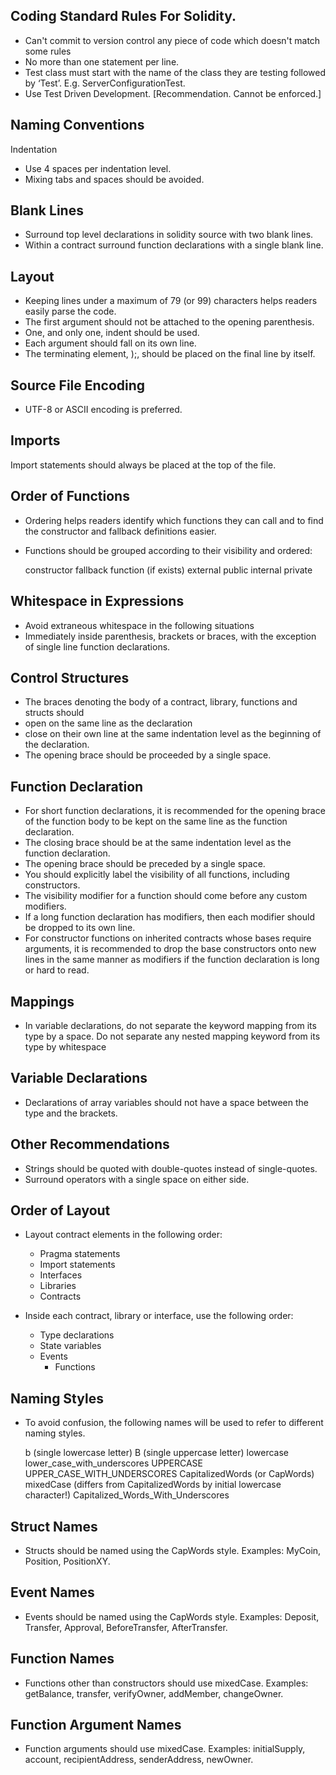 ## Coding Standard Rules For Solidity.

 - Can't commit to version control any piece of code which doesn't match some rules
 - No more than one statement per line. 
 - Test class must start with the name of the class they are testing followed by ‘Test’. E.g. ServerConfigurationTest.
 - Use Test Driven Development. [Recommendation. Cannot be enforced.]
 

## Naming Conventions
Indentation
 - Use 4 spaces per indentation level.
 - Mixing tabs and spaces should be avoided.

## Blank Lines
 - Surround top level declarations in solidity source with two blank lines.
 - Within a contract surround function declarations with a single blank line.

## Layout
 - Keeping lines under a maximum of 79 (or 99) characters helps readers easily parse the code.
 - The first argument should not be attached to the opening parenthesis.
 - One, and only one, indent should be used.
 - Each argument should fall on its own line.
 - The terminating element, );, should be placed on the final line by itself.


## Source File Encoding
 - UTF-8 or ASCII encoding is preferred.

## Imports
Import statements should always be placed at the top of the file.


## Order of Functions
 - Ordering helps readers identify which functions they can call and to find the constructor and fallback definitions easier.

 - Functions should be grouped according to their visibility and ordered:

	constructor
	fallback function (if exists)
	external
	public
	internal
	private

## Whitespace in Expressions
 - Avoid extraneous whitespace in the following situations
 - Immediately inside parenthesis, brackets or braces, with the exception of single line function declarations.

## Control Structures
 - The braces denoting the body of a contract, library, functions and structs should
 - open on the same line as the declaration
 - close on their own line at the same indentation level as the beginning of the declaration.
 - The opening brace should be proceeded by a single space.


## Function Declaration
 - For short function declarations, it is recommended for the opening brace of the function body to be kept on the same line as the function declaration.
 - The closing brace should be at the same indentation level as the function declaration.
 - The opening brace should be preceded by a single space.
 - You should explicitly label the visibility of all functions, including constructors.
 - The visibility modifier for a function should come before any custom modifiers.
 - If a long function declaration has modifiers, then each modifier should be dropped to its own line.
 - For constructor functions on inherited contracts whose bases require arguments, it is recommended to drop the base constructors onto new lines in the same manner as modifiers if the function declaration is long or hard to read.

## Mappings
 - In variable declarations, do not separate the keyword mapping from its type by a space. Do not separate any nested mapping keyword from its type by whitespace

## Variable Declarations
 - Declarations of array variables should not have a space between the type and the brackets.

## Other Recommendations
 - Strings should be quoted with double-quotes instead of single-quotes.
 - Surround operators with a single space on either side.


## Order of Layout
 - Layout contract elements in the following order:

	- Pragma statements
	- Import statements
	- Interfaces
	- Libraries
	- Contracts

 - Inside each contract, library or interface, use the following order:

	- Type declarations
	- State variables
	- Events
        - Functions


## Naming Styles
- To avoid confusion, the following names will be used to refer to different naming styles.

	b (single lowercase letter)
	B (single uppercase letter)
	lowercase
	lower_case_with_underscores
	UPPERCASE
	UPPER_CASE_WITH_UNDERSCORES
	CapitalizedWords (or CapWords)
	mixedCase (differs from CapitalizedWords by initial lowercase character!)
	Capitalized_Words_With_Underscores


## Struct Names
 - Structs should be named using the CapWords style. Examples: MyCoin, Position, PositionXY.

## Event Names
 - Events should be named using the CapWords style. Examples: Deposit, Transfer, Approval, BeforeTransfer, AfterTransfer.

## Function Names
 - Functions other than constructors should use mixedCase. Examples: getBalance, transfer, verifyOwner, addMember, changeOwner.

## Function Argument Names
 - Function arguments should use mixedCase. Examples: initialSupply, account, recipientAddress, senderAddress, newOwner.



